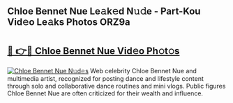 ## Chloe Bennet Nue Le𝚊k𝚎d N𝚞𝚍e - Part-Kou Vid𝚎o Le𝚊ks Photos ORZ9a

# <h2><a href="http://fb8vy0.evod.top/?m=Chloe+Bennet+Nue">🔗 👉🔴 Chloe Bennet Nue Vid𝚎o Ph𝚘t𝚘s</a></h2>

[![Chloe Bennet Nue N𝚞d𝚎s](https://i.imgur.com/8V9OHl7.gif)](http://fb8vy0.evod.top/?m=Chloe+Bennet+Nue)
Web celebrity Chloe Bennet Nue and multimedia artist, recognized for posting dance and lifestyle content through solo and collaborative dance routines and mini vlogs. Public figures Chloe Bennet Nue are often criticized for their wealth and influence. 
